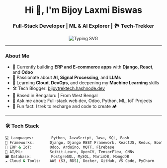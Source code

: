 <h1 align="center">Hi 👋, I'm Bijoy Laxmi Biswas</h1>
<h3 align="center"> Full-Stack Developer |  ML & AI Explorer | 🏞️ Tech-Trekker</h3>

<p align="center">
  <img src="https://readme-typing-svg.demolab.com?font=Fira+Code&size=22&pause=1000&center=true&vCenter=true&width=435&lines=Python+%7C+Django+%7C+Odoo+Developer;AI+%7C+ML+%7C+Deep+Learning+Practitioner;React+%7C+Django+Full-Stack+Developer;Trekking+is+my+therapy+%F0%9F%8F%94%EF%B8%8F" alt="Typing SVG" />
</p>

---

###  About Me

- 🔭 Currently building **ERP and E-commerce apps** with **Django**, **React**, and **Odoo**
- 🤖 Passionate about **AI, Signal Processing**, and **LLMs**
- 🌱 Learning **Cloud**, **DevOps**, and deepening my **Machine Learning** skills
- 🛠️ Tech Blogger: [bijoytrektech.hashnode.dev](https://bijoytrektech.hashnode.dev)
- 📍 Based in Bengaluru | From West Bengal
- 💬 Ask me about: Full-stack web dev, Odoo, Python, ML, IoT Projects
- 🌄 Fun fact: I trek to recharge and code to create 🏕️

---

### 🛠️ Tech Stack

```bash
💻 Languages:        Python, JavaScript, Java, SQL, Bash
🧰 Frameworks:       Django, Django REST Framework, ReactJS, Redux, Bootstrap
🔗 ERP & IoT:        Odoo, Arduino, MQTT, Firebase
🧠 AI/ML:            Scikit-Learn, OpenCV, TensorFlow, CNNs
🗃️ Database:         PostgreSQL, MySQL, MariaDB, MongoDB
☁️ Cloud & Tools:    AWS (S3, RDS), Docker, GitHub, VS Code, PyCharm

